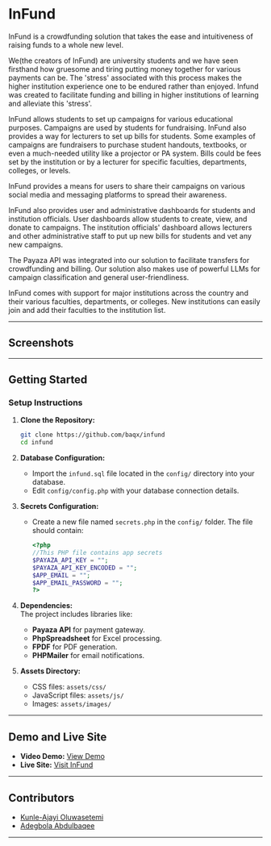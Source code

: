 
# InFund  

InFund is a crowdfunding solution that takes the ease and intuitiveness of
raising funds to a whole new level. 

We(the creators of InFund) are university 
students and we have seen firsthand how gruesome and tiring putting money 
together for various payments can be. The 'stress' associated with this process makes the higher institution experience one to be endured rather than enjoyed. Infund was created to facilitate funding 
and billing in higher institutions of learning and alleviate this 'stress'.

InFund allows students to set up campaigns for various educational
purposes. Campaigns are used by students for fundraising. InFund also provides a way
for lecturers to set up bills for students. Some examples of campaigns are fundraisers to purchase student handouts, textbooks, or even a much-needed utility like a projector or PA system. Bills could be fees set by the institution or by a lecturer for specific faculties, departments, colleges, or levels.

InFund provides a means for users to share their campaigns on various social media and messaging platforms to spread their awareness.

InFund also provides user and administrative dashboards for students and institution officials. User dashboards allow students to create, view, and donate to campaigns. The institution officials' dashboard allows lecturers and other administrative staff to put up new bills for students and vet any new campaigns. 

The Payaza API was integrated into our 
solution to facilitate transfers for crowdfunding and billing. Our solution also makes use of powerful LLMs for campaign classification and general
user-friendliness. 

InFund comes with support for major institutions across the country and their 
various faculties, departments, or colleges. New institutions can easily join and add
their faculties to the institution list.  

---

## Screenshots  



---

## Getting Started  

### Setup Instructions  

1. **Clone the Repository:**  
   ```bash  
   git clone https://github.com/baqx/infund  
   cd infund  
   ```  

2. **Database Configuration:**  
   - Import the `infund.sql` file located in the `config/` directory into your database.  
   - Edit `config/config.php` with your database connection details.  

3. **Secrets Configuration:**  
   - Create a new file named `secrets.php` in the `config/` folder. The file should contain:  
     ```php  
     <?php  
     //This PHP file contains app secrets  
     $PAYAZA_API_KEY = "";  
     $PAYAZA_API_KEY_ENCODED = "";  
     $APP_EMAIL = "";  
     $APP_EMAIL_PASSWORD = "";  
     ?>  
     ```  

4. **Dependencies:**  
   The project includes libraries like:  
   - **Payaza API** for payment gateway.
   - **PhpSpreadsheet** for Excel processing.  
   - **FPDF** for PDF generation.  
   - **PHPMailer** for email notifications.  

5. **Assets Directory:**  
   - CSS files: `assets/css/`  
   - JavaScript files: `assets/js/`  
   - Images: `assets/images/`  

---

## Demo and Live Site  

- **Video Demo:** [View Demo](https://youtu.be/lnqa2pvBSVY?si=0pysg6_-xXFkQITd)  
- **Live Site:** [Visit InFund](https://infund.rf.gd)  

---

## Contributors  

- [Kunle-Ajayi Oluwasetemi](https://github.com/johnojure)  
- [Adegbola Abdulbaqee](https://github.com/baqx)  

---
